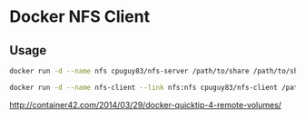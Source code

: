 Docker NFS Client
================

Usage
----
```bash
docker run -d --name nfs cpuguy83/nfs-server /path/to/share /path/to/share2 /path/to/shareN
```

```bash
docker run -d --name nfs-client --link nfs:nfs cpuguy83/nfs-client /path/on/nfs/server:/path/on/client
``` 


http://container42.com/2014/03/29/docker-quicktip-4-remote-volumes/
